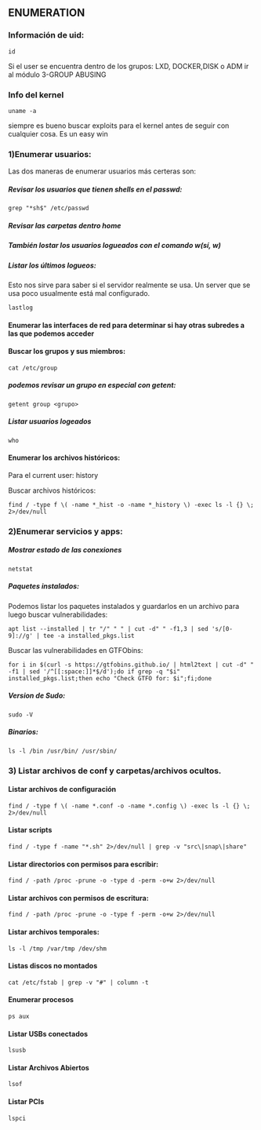 ## ENUMERATION

### Información de uid:
    id
Si el user se encuentra dentro de los grupos: LXD, DOCKER,DISK o ADM ir al módulo 3-GROUP ABUSING

### Info del kernel

    uname -a

siempre es bueno buscar exploits para el kernel antes de seguir con cualquier cosa. Es un easy win

### 1)Enumerar usuarios:
Las dos maneras de enumerar usuarios más certeras son:
##### Revisar los usuarios que tienen shells en el passwd:
        
    grep "*sh$" /etc/passwd

##### Revisar las carpetas dentro home

##### También lostar los usuarios logueados con el comando w(sí, w)

##### Listar los últimos logueos:
Esto nos sirve para saber si el servidor realmente se usa. Un server que se usa poco usualmente está mal configurado.

    lastlog

#### Enumerar las interfaces de red para determinar si hay otras subredes a las que podemos acceder

#### Buscar los grupos y sus miembros:

    cat /etc/group
##### podemos revisar un grupo en especial con getent:
        
    getent group <grupo>

##### Listar usuarios logeados

    who

#### Enumerar los archivos históricos:
Para el current user:
        history

Buscar archivos históricos:

    find / -type f \( -name *_hist -o -name *_history \) -exec ls -l {} \; 2>/dev/null



### 2)Enumerar servicios y apps:

##### Mostrar estado de las conexiones

    netstat

##### Paquetes instalados:

Podemos listar los paquetes instalados y guardarlos en un archivo para luego buscar vulnerabilidades:

    apt list --installed | tr "/" " " | cut -d" " -f1,3 | sed 's/[0-9]://g' | tee -a installed_pkgs.list

Buscar las vulnerabilidades en GTFObins:

    for i in $(curl -s https://gtfobins.github.io/ | html2text | cut -d" " -f1 | sed '/^[[:space:]]*$/d');do if grep -q "$i" installed_pkgs.list;then echo "Check GTFO for: $i";fi;done     

##### Version de Sudo:

    sudo -V

##### Binarios:

    ls -l /bin /usr/bin/ /usr/sbin/

### 3) Listar archivos de conf y carpetas/archivos ocultos.

#### Listar archivos de configuración

    find / -type f \( -name *.conf -o -name *.config \) -exec ls -l {} \; 2>/dev/null

#### Listar scripts

    find / -type f -name "*.sh" 2>/dev/null | grep -v "src\|snap\|share"

#### Listar directorios con permisos para escribir:

    find / -path /proc -prune -o -type d -perm -o+w 2>/dev/null

#### Listar archivos con permisos de escritura:

    find / -path /proc -prune -o -type f -perm -o+w 2>/dev/null


#### Listar archivos temporales:

    ls -l /tmp /var/tmp /dev/shm

#### Listas discos no montados

    cat /etc/fstab | grep -v "#" | column -t

#### Enumerar procesos

    ps aux
    
#### Listar USBs conectados

    lsusb
    
#### Listar Archivos Abiertos

    lsof
#### Listar PCIs

    lspci

        
    
